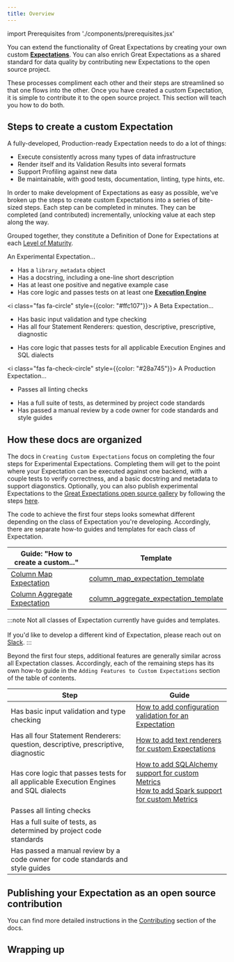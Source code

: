 ```yaml
---
title: Overview
---
```

import Prerequisites from './components/prerequisites.jsx'

You can extend the functionality of Great Expectations by creating your own custom [**Expectations**](docs/reference/expectations/expectations). You can also enrich Great Expectations as a shared standard for data quality by contributing new Expectations to the open source project.

These processes compliment each other and their steps are streamlined so that one flows into the other. Once you have created a custom Expectation, it is simple to contribute it to the open source project. This section will teach you how to do both.

<Prerequisites></Prerequisites>

## Steps to create a custom Expectation

A fully-developed, Production-ready Expectation needs to do a lot of things:
* Execute consistently across many types of data infrastructure
* Render itself and its Validation Results into several formats
* Support Profiling against new data
* Be maintainable, with good tests, documentation, linting, type hints, etc.

In order to make development of Expectations as easy as possible, we've broken up the steps to create custom Expectations into a series of bite-sized steps. Each step can be completed in minutes. They can be completed (and contributed) incrementally, unlocking value at each step along the way.

Grouped together, they constitute a Definition of Done for Expectations at each [Level of Maturity](/docs/contributing/contributing_maturity).

<link rel="stylesheet" href="https://cdnjs.cloudflare.com/ajax/libs/font-awesome/6.0.0-beta3/css/all.min.css" crossorigin="anonymous" referrerpolicy="no-referrer"/>
<i class="fas fa-circle" style={{color: "#dc3545"}}></i> An Experimental Expectation...

* Has a `library_metadata` object
* Has a docstring, including a one-line short description
* Has at least one positive and negative example case
* Has core logic and passes tests on at least one [**Execution Engine**](/docs/reference/execution_engine)

<i class="fas fa-circle" style={{color: "#ffc107"}}></i> A Beta Expectation...

* Has basic input validation and type checking
* Has all four Statement Renderers: question, descriptive, prescriptive, diagnostic
<!-- * Has default `Parameter Builders` and Domain hooks to support Profiling -->
* Has core logic that passes tests for all applicable Execution Engines and SQL dialects

<i class="fas fa-check-circle" style={{color: "#28a745"}}></i> A Production Expectation...

* Passes all linting checks
<!--  * Has all applicable Renderers, with fully typed and styled output -->
* Has a full suite of tests, as determined by project code standards
* Has passed a manual review by a code owner for code standards and style guides

## How these docs are organized

The docs in `Creating Custom Expectations` focus on completing the four steps for Experimental Expectations. Completing them will get to the point where your Expectation can be executed against one backend, with a couple tests to verify correctness, and a basic docstring and metadata to support diagonstics. Optionally, you can also publish experimental Expectations to the [Great Expectations open source gallery](https://greatexpectations.io/expectations) by following the steps [here](overview#publishing-your-expectation-as-an-open-source-contribution).

The code to achieve the first four steps looks somewhat different depending on the class of Expectation you're developing. Accordingly, there are separate how-to guides and templates for each class of Expectation.

| Guide: "How to create a custom..." |  Template |
|-----------------------------------------------------------------------------------------------------------|-------------------------------------------------------------------------------------------------------------------------------------------------------------------------|
| [Column Map Expectation](how_to_create_custom_column_map_expectations)             | [column_map_expectation_template](https://github.com/great-expectations/great_expectations/blob/develop/examples/expectations/column_map_expectation_template.py)       |
| [Column Aggregate Expectation](how_to_create_custom_column_aggregate_expectations) | [column_aggregate_expectation_template](https://github.com/great-expectations/great_expectations/blob/develop/examples/expectations/column_map_expectation_template.py) |

:::note 
Not all classes of Expectation currently have guides and templates. <br></br>
If you'd like to develop a different kind of Expectation, please reach out on [Slack](https://greatexpectations.io/slack).
:::

Beyond the first four steps, additional features are generally similar across all Expectation classes. Accordingly, each of the remaining steps has its own how-to guide in the `Adding Features to Custom Expectations` section of the table of contents.

| Step | Guide |
|------|-------|
| Has basic input validation and type checking                                                     | [How to add configuration validation for an Expectation](../features_custom_expectations/how_to_add_input_validation_for_an_expectation) |
| Has all four Statement Renderers: question, descriptive, prescriptive, diagnostic              | [How to add text renderers for custom Expectations](../features_custom_expectations/how_to_add_text_renderers_for_an_expectation) |
| Has core logic that passes tests for all applicable Execution Engines and SQL dialects   | [How to add SQLAlchemy support for custom Metrics](../features_custom_expectations/how_to_add_sqlalchemy_support_for_an_expectation)<br/> [How to add Spark support for custom Metrics](../features_custom_expectations/how_to_add_spark_support_for_an_expectation)|
| Passes all linting checks                                                                        | |
| Has a full suite of tests, as determined by project code standards                               | |
| Has passed a manual review by a code owner for code standards and style guides                   | |

## Publishing your Expectation as an open source contribution

You can find more detailed instructions in the [Contributing](/docs/contributing/contributing) section of the docs.

## Wrapping up
